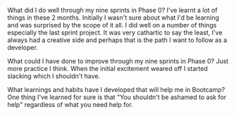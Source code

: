What did I do well through my nine sprints in Phase 0?
I've learnt a lot of things in these 2 months. Initially I wasn't sure about what I'd be learning and was surprised by the scope of it all. I did well on a number of things especially the last sprint project. It was very cathartic to say the least, I've always had a creative side and perhaps that is the path I want to follow as a developer. 

What could I have done to improve through my nine sprints in Phase 0?
Just more practice I think. When the initial excitement weared off I started slacking which I shouldn't have. 

What learnings and habits have I developed that will help me in Bootcamp?
One thing I've learned for sure is that "You shouldn't be ashamed to ask for help" regardless of what you need help for. 
